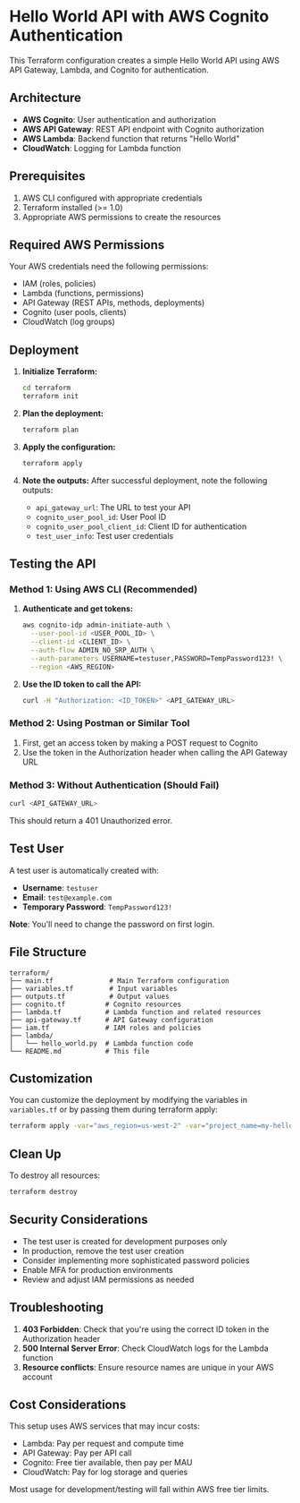 # Hello World API with AWS Cognito Authentication

This Terraform configuration creates a simple Hello World API using AWS API Gateway, Lambda, and Cognito for authentication.

## Architecture

- **AWS Cognito**: User authentication and authorization
- **AWS API Gateway**: REST API endpoint with Cognito authorization
- **AWS Lambda**: Backend function that returns "Hello World"
- **CloudWatch**: Logging for Lambda function

## Prerequisites

1. AWS CLI configured with appropriate credentials
2. Terraform installed (>= 1.0)
3. Appropriate AWS permissions to create the resources

## Required AWS Permissions

Your AWS credentials need the following permissions:
- IAM (roles, policies)
- Lambda (functions, permissions)
- API Gateway (REST APIs, methods, deployments)
- Cognito (user pools, clients)
- CloudWatch (log groups)

## Deployment

1. **Initialize Terraform:**
   ```bash
   cd terraform
   terraform init
   ```

2. **Plan the deployment:**
   ```bash
   terraform plan
   ```

3. **Apply the configuration:**
   ```bash
   terraform apply
   ```

4. **Note the outputs:** After successful deployment, note the following outputs:
   - `api_gateway_url`: The URL to test your API
   - `cognito_user_pool_id`: User Pool ID
   - `cognito_user_pool_client_id`: Client ID for authentication
   - `test_user_info`: Test user credentials

## Testing the API

### Method 1: Using AWS CLI (Recommended)

1. **Authenticate and get tokens:**
   ```bash
   aws cognito-idp admin-initiate-auth \
     --user-pool-id <USER_POOL_ID> \
     --client-id <CLIENT_ID> \
     --auth-flow ADMIN_NO_SRP_AUTH \
     --auth-parameters USERNAME=testuser,PASSWORD=TempPassword123! \
     --region <AWS_REGION>
   ```

2. **Use the ID token to call the API:**
   ```bash
   curl -H "Authorization: <ID_TOKEN>" <API_GATEWAY_URL>
   ```

### Method 2: Using Postman or Similar Tool

1. First, get an access token by making a POST request to Cognito
2. Use the token in the Authorization header when calling the API Gateway URL

### Method 3: Without Authentication (Should Fail)

```bash
curl <API_GATEWAY_URL>
```

This should return a 401 Unauthorized error.

## Test User

A test user is automatically created with:
- **Username**: `testuser`
- **Email**: `test@example.com`
- **Temporary Password**: `TempPassword123!`

**Note**: You'll need to change the password on first login.

## File Structure

```
terraform/
├── main.tf              # Main Terraform configuration
├── variables.tf         # Input variables
├── outputs.tf           # Output values
├── cognito.tf          # Cognito resources
├── lambda.tf           # Lambda function and related resources
├── api-gateway.tf      # API Gateway configuration
├── iam.tf              # IAM roles and policies
├── lambda/
│   └── hello_world.py  # Lambda function code
└── README.md           # This file
```

## Customization

You can customize the deployment by modifying the variables in `variables.tf` or by passing them during terraform apply:

```bash
terraform apply -var="aws_region=us-west-2" -var="project_name=my-hello-world"
```

## Clean Up

To destroy all resources:

```bash
terraform destroy
```

## Security Considerations

- The test user is created for development purposes only
- In production, remove the test user creation
- Consider implementing more sophisticated password policies
- Enable MFA for production environments
- Review and adjust IAM permissions as needed

## Troubleshooting

1. **403 Forbidden**: Check that you're using the correct ID token in the Authorization header
2. **500 Internal Server Error**: Check CloudWatch logs for the Lambda function
3. **Resource conflicts**: Ensure resource names are unique in your AWS account

## Cost Considerations

This setup uses AWS services that may incur costs:
- Lambda: Pay per request and compute time
- API Gateway: Pay per API call
- Cognito: Free tier available, then pay per MAU
- CloudWatch: Pay for log storage and queries

Most usage for development/testing will fall within AWS free tier limits.
